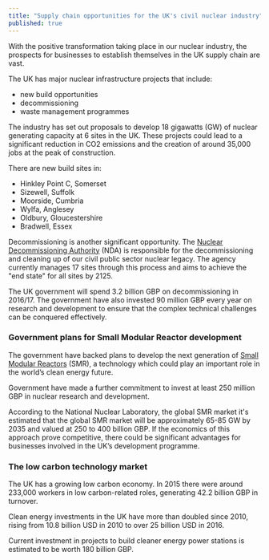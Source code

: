 ```yaml
---
title: "Supply chain opportunities for the UK's civil nuclear industry"
published: true
---
```

With the positive transformation taking place in our nuclear industry, the prospects for businesses to establish themselves in the UK supply chain are vast. 

The UK has major nuclear infrastructure projects that include: 

- new build opportunities
- decommissioning
- waste management programmes

The industry has set out proposals to develop 18 gigawatts (GW) of nuclear generating capacity at 6 sites in the UK. These projects could lead to a significant reduction in CO2 emissions and the creation of around 35,000 jobs at the peak of construction. 

There are new build sites in:

- Hinkley Point C, Somerset
- Sizewell, Suffolk
- Moorside, Cumbria
- Wylfa, Anglesey
- Oldbury, Gloucestershire
- Bradwell, Essex

Decommissioning is another significant opportunity. The [Nuclear Decommissioning Authority](https://www.gov.uk/government/organisations/nuclear-decommissioning-authority) (NDA) is responsible for the decommissioning and cleaning up of our civil public sector nuclear legacy. The agency currently manages 17 sites through this process and aims to achieve the "end state" for all sites by 2125.

The UK government will spend 3.2 billion GBP on decommissioning in 2016/17. The government have also invested 90 million GBP every year on research and development to ensure that the complex technical challenges can be conquered effectively. 

### Government plans for Small Modular Reactor development

The government have backed plans to develop the next generation of [Small Modular Reactors](https://www.gov.uk/government/collections/small-modular-reactors) (SMR), a technology which could play an important role in the world’s clean energy future. 

Government have made a further commitment to invest at least 250 million GBP in nuclear research and development.

According to the National Nuclear Laboratory, the global SMR market it's estimated that the global SMR market will be approximately 65-85 GW by 2035 and valued at 250 to 400 billion GBP. If the economics of this approach prove competitive, there could be significant advantages for businesses involved in the UK’s development programme.

### The low carbon technology market
The UK has a growing low carbon economy. In 2015 there were around 233,000 workers in low carbon-related roles, generating 42.2 billion GBP in turnover.

Clean energy investments in the UK have more than doubled since 2010, rising from 10.8 billion USD in 2010 to over 25 billion USD in 2016.

Current investment in projects to build cleaner energy power stations is estimated to be worth 180 billion GBP.

